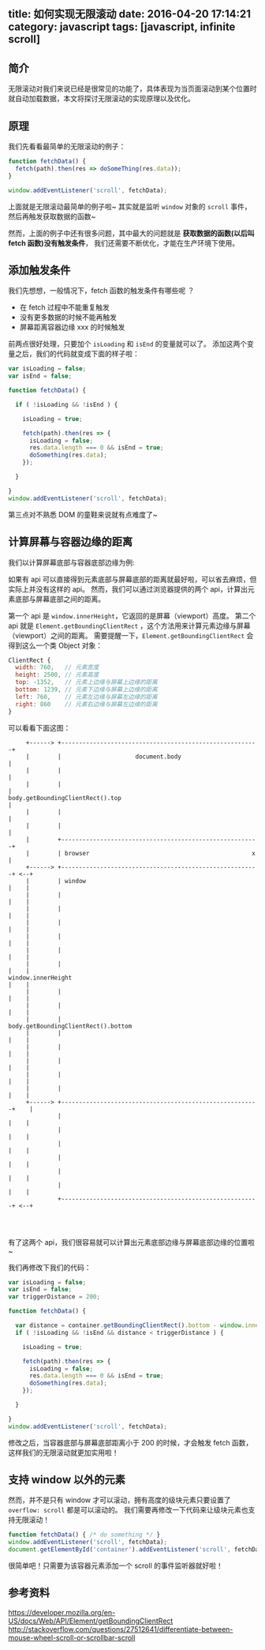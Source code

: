 title: 如何实现无限滚动
date: 2016-04-20 17:14:21
category: javascript
tags: [javascript, infinite scroll]
---

## 简介

无限滚动对我们来说已经是很常见的功能了，具体表现为当页面滚动到某个位置时就自动加载数据，本文将探讨无限滚动的实现原理以及优化。

## 原理

我们先看看最简单的无限滚动的例子：

```js
function fetchData() {
  fetch(path).then(res => doSomeThing(res.data));
}

window.addEventListener('scroll', fetchData);
```

上面就是无限滚动最简单的例子啦~
其实就是监听 `window` 对象的 `scroll` 事件，然后再触发获取数据的函数~

然而，上面的例子中还有很多问题，其中最大的问题就是 **获取数据的函数(以后叫 fetch 函数)没有触发条件**， 我们还需要不断优化，才能在生产环境下使用。

## 添加触发条件

我们先想想，一般情况下，fetch 函数的触发条件有哪些呢 ？

- 在 fetch 过程中不能重复触发
- 没有更多数据的时候不能再触发
- 屏幕距离容器边缘 xxx 的时候触发

前两点很好处理，只要加个 `isLoading` 和 `isEnd` 的变量就可以了。
添加这两个变量之后，我们的代码就变成下面的样子啦：

```js
var isLoading = false;
var isEnd = false;

function fetchData() {

  if ( !isLoading && !isEnd ) {

    isLoading = true;

    fetch(path).then(res => {
      isLoading = false;
      res.data.length === 0 && isEnd = true;
      doSomething(res.data);
    });

  }

}
window.addEventListener('scroll', fetchData);
```

第三点对不熟悉 DOM 的童鞋来说就有点难度了~

## 计算屏幕与容器边缘的距离

我们以计算屏幕底部与容器底部边缘为例:

如果有 api 可以直接得到元素底部与屏幕底部的距离就最好啦，可以省去麻烦，但实际上并没有这样的 api。
然而，我们可以通过浏览器提供的两个 api，计算出元素底部与屏幕底部之间的距离。

第一个 api 是 `window.innerHeight`，它返回的是屏幕（viewport）高度。
第二个 api 就是 `Element.getBoundingClientRect` ，这个方法用来计算元素边缘与屏幕（viewport）之间的距离。
需要提醒一下，`Element.getBoundingClientRect` 会得到这么一个类 Object 对象：

```js
ClientRect {
  width: 760,   // 元素宽度
  height: 2500, // 元素高度
  top: -1352,   // 元素上边缘与屏幕上边缘的距离
  bottom: 1239, // 元素下边缘与屏幕上边缘的距离
  left: 760,    // 元素左边缘与屏幕左边缘的距离
  right: 860    // 元素右边缘与屏幕左边缘的距离
}
```

可以看看下面这图：

```
     +------> +--------------------------------------------------------+
     |        |                     document.body                      |
     |        |                                                        |
     |        |                                                        |
body.getBoundingClientRect().top                                       |
     |        |                                                        |
     |        |                                                        |
     |        +--------------------------------------------------------+
     |        | browser                                              x |
     +------> +--------------------------------------------------------+ <--+
     |        | window                                                 |    |
     |        |                                                        |    |
     |        |                                                        |    |
     |        |                                                        |    |
     |        |                                                        |    |
     |        |                                                        |    |
     |        |                                                        |    |
window.innerHeight                                                     |    |
     |        |                                                        |    |
     |        |                                                        |    |
     |        |                               body.getBoundingClientRect().bottom
     |        |                                                        |    |
     |        |                                                        |    |
     |        |                                                        |    |
     |        |                                                        |    |
     |        |                                                        |    |
     +------> +--------------------------------------------------------+    |
              |                                                        |    |
              |                                                        |    |
              |                                                        |    |
              |                                                        |    |
              |                                                        |    |
              |                                                        |    |
              +--------------------------------------------------------+ <--+




```

有了这两个 api，我们很容易就可以计算出元素底部边缘与屏幕底部边缘的位置啦~

我们再修改下我们的代码：

```js
var isLoading = false;
var isEnd = false;
var triggerDistance = 200;

function fetchData() {

  var distance = container.getBoundingClientRect().bottom - window.innerHeight;
  if ( !isLoading && !isEnd && distance < triggerDistance ) {

    isLoading = true;

    fetch(path).then(res => {
      isLoading = false;
      res.data.length === 0 && isEnd = true;
      doSomething(res.data);
    });

  }

}
window.addEventListener('scroll', fetchData);
```

修改之后，当容器底部与屏幕底部距离小于 200 的时候，才会触发 fetch 函数，这样我们的无限滚动就更加实用啦！


## 支持 window 以外的元素

然而，并不是只有 window 才可以滚动，拥有高度的级块元素只要设置了 `overflow: scroll` 都是可以滚动的。
我们需要再修改一下代码来让级块元素也支持无限滚动！

```js
function fetchData() { /* do something */ }
window.addEventListener('scroll', fetchData);
document.getElementById('container').addEventListener('scroll', fetchData);
```

很简单吧！只需要为该容器元素添加一个 scroll 的事件监听器就好啦！


## 参考资料
https://developer.mozilla.org/en-US/docs/Web/API/Element/getBoundingClientRect
http://stackoverflow.com/questions/27512641/differentiate-between-mouse-wheel-scroll-or-scrollbar-scroll
